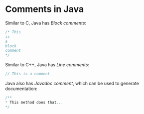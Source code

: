 # Comments in Java

Similar to C, Java has *Block comments*:

```java
/* This
is 
a
block
comment
*/
```

Similar to C++, Java has *Line comments*:

```java
// This is a comment
```

Java also has *Javadoc comment*, which can be used to generate documentation:

```java
/**
* This method does that...
*/
```